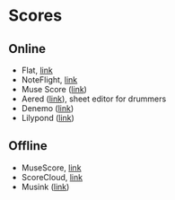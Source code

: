 # Scores

## Online

- Flat, [link](https://www.flat.io)
- NoteFlight, [link](https://www.noteflight.com)
- Muse Score ([link](http://musescore.com/))
- Aered ([link](http://aerodrums.com/aered/)), sheet editor for drummers
- Denemo ([link](http://www.denemo.org/))
- Lilypond ([link](http://lilypond.org/))

## Offline

- MuseScore, [link](www.musescore.org)
- ScoreCloud, [link](http://scorecloud.com/)
- Musink ([link](http://musink.net/))
